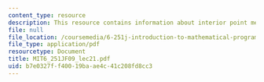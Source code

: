 ```yaml
---
content_type: resource
description: This resource contains information about interior point methods II.
file: null
file_location: /coursemedia/6-251j-introduction-to-mathematical-programming-fall-2009/b7e0327ff40019baae4c41c208fd8cc3_MIT6_251JF09_lec21.pdf
file_type: application/pdf
resourcetype: Document
title: MIT6_251JF09_lec21.pdf
uid: b7e0327f-f400-19ba-ae4c-41c208fd8cc3
---
```

